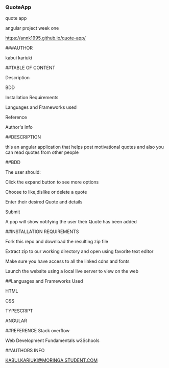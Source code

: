 ### QuoteApp

quote app

angular project week one

https://annk1995.github.io/quote-app/

###AUTHOR

kabui kariuki

##TABLE OF CONTENT

Description

BDD

Installation Requirements

Languages and Frameworks used

Reference

Author's Info

##DESCRIPTION

this an angular application that helps post motivational quotes and also you can read quotes from other people

##BDD

The user should:

Click the expand button to see more options




Choose to like,dislike or delete a quote

Enter their desired Quote and details

Submit

A pop will show notifying the user their Quote has been added


##INSTALLATION REQUIREMENTS

Fork this repo and download the resulting zip file

Extract zip to our working directory and open using favorite text editor

Make sure you have access to all the linked cdns and fonts

Launch the website using a local live server to view on the web


##Languages and Frameworks Used

HTML

CSS

TYPESCRIPT

ANGULAR

##REFERENCE
Stack overflow

Web Development Fundamentals w3Schools

##AUTHORS INFO

KABUI.KARIUKI@MORINGA.STUDENT.COM
